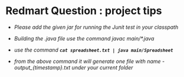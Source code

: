 # Redmart Question : project tips

*  _Please add the given jar for running the Junit test in your classpath_

*  _Building the .java file use the command javac main/\*.java_

*  _use the command **`cat spreadsheet.txt | java main/Spreadsheet`**_
 
*  _from the above command it will generate one file with name - output\_{timestamp}.txt under your current folder_
